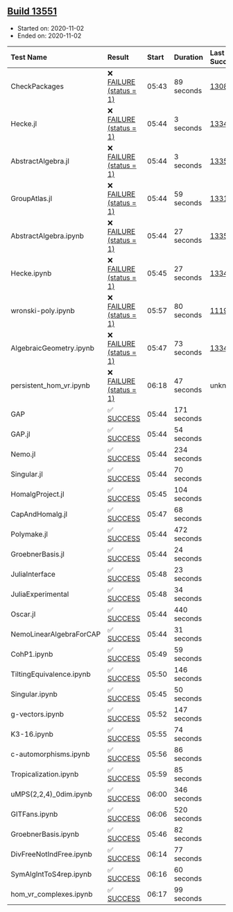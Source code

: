## [Build 13551](https://oscarci.mathematik.uni-kl.de/job/oscar/13551/)

* Started on: 2020-11-02
* Ended on: 2020-11-02

| Test Name    | Result | Start | Duration | Last Success | First Failure |
|:-------------|:-------|:------|:---------|:-------------|:--------------|
| CheckPackages | ❌ [FAILURE (status = 1)](https://oscarci.mathematik.uni-kl.de/job/oscar/13551/artifact/logs/build-13551/CheckPackages.log) | 05:43 | 89 seconds | [13085](https://oscarci.mathematik.uni-kl.de/job/oscar/13085/) | [13086](https://oscarci.mathematik.uni-kl.de/job/oscar/13086/) |
| Hecke.jl | ❌ [FAILURE (status = 1)](https://oscarci.mathematik.uni-kl.de/job/oscar/13551/artifact/logs/build-13551/Hecke.jl.log) | 05:44 | 3 seconds | [13341](https://oscarci.mathematik.uni-kl.de/job/oscar/13341/) | [13342](https://oscarci.mathematik.uni-kl.de/job/oscar/13342/) |
| AbstractAlgebra.jl | ❌ [FAILURE (status = 1)](https://oscarci.mathematik.uni-kl.de/job/oscar/13551/artifact/logs/build-13551/AbstractAlgebra.jl.log) | 05:44 | 3 seconds | [13355](https://oscarci.mathematik.uni-kl.de/job/oscar/13355/) | [13356](https://oscarci.mathematik.uni-kl.de/job/oscar/13356/) |
| GroupAtlas.jl | ❌ [FAILURE (status = 1)](https://oscarci.mathematik.uni-kl.de/job/oscar/13551/artifact/logs/build-13551/GroupAtlas.jl.log) | 05:44 | 59 seconds | [13311](https://oscarci.mathematik.uni-kl.de/job/oscar/13311/) | [13312](https://oscarci.mathematik.uni-kl.de/job/oscar/13312/) |
| AbstractAlgebra.ipynb | ❌ [FAILURE (status = 1)](https://oscarci.mathematik.uni-kl.de/job/oscar/13551/artifact/logs/build-13551/AbstractAlgebra.ipynb.log) | 05:44 | 27 seconds | [13355](https://oscarci.mathematik.uni-kl.de/job/oscar/13355/) | [13356](https://oscarci.mathematik.uni-kl.de/job/oscar/13356/) |
| Hecke.ipynb | ❌ [FAILURE (status = 1)](https://oscarci.mathematik.uni-kl.de/job/oscar/13551/artifact/logs/build-13551/Hecke.ipynb.log) | 05:45 | 27 seconds | [13341](https://oscarci.mathematik.uni-kl.de/job/oscar/13341/) | [13342](https://oscarci.mathematik.uni-kl.de/job/oscar/13342/) |
| wronski-poly.ipynb | ❌ [FAILURE (status = 1)](https://oscarci.mathematik.uni-kl.de/job/oscar/13551/artifact/logs/build-13551/wronski-poly.ipynb.log) | 05:57 | 80 seconds | [11192](https://oscarci.mathematik.uni-kl.de/job/oscar/11192/) | [11193](https://oscarci.mathematik.uni-kl.de/job/oscar/11193/) |
| AlgebraicGeometry.ipynb | ❌ [FAILURE (status = 1)](https://oscarci.mathematik.uni-kl.de/job/oscar/13551/artifact/logs/build-13551/AlgebraicGeometry.ipynb.log) | 05:47 | 73 seconds | [13341](https://oscarci.mathematik.uni-kl.de/job/oscar/13341/) | [13342](https://oscarci.mathematik.uni-kl.de/job/oscar/13342/) |
| persistent_hom_vr.ipynb | ❌ [FAILURE (status = 1)](https://oscarci.mathematik.uni-kl.de/job/oscar/13551/artifact/logs/build-13551/persistent_hom_vr.ipynb.log) | 06:18 | 47 seconds | unknown | unknown |
| GAP | ✅ [SUCCESS](https://oscarci.mathematik.uni-kl.de/job/oscar/13551/artifact/logs/build-13551/GAP.log) | 05:44 | 171 seconds |  |  |
| GAP.jl | ✅ [SUCCESS](https://oscarci.mathematik.uni-kl.de/job/oscar/13551/artifact/logs/build-13551/GAP.jl.log) | 05:44 | 54 seconds |  |  |
| Nemo.jl | ✅ [SUCCESS](https://oscarci.mathematik.uni-kl.de/job/oscar/13551/artifact/logs/build-13551/Nemo.jl.log) | 05:44 | 234 seconds |  |  |
| Singular.jl | ✅ [SUCCESS](https://oscarci.mathematik.uni-kl.de/job/oscar/13551/artifact/logs/build-13551/Singular.jl.log) | 05:44 | 70 seconds |  |  |
| HomalgProject.jl | ✅ [SUCCESS](https://oscarci.mathematik.uni-kl.de/job/oscar/13551/artifact/logs/build-13551/HomalgProject.jl.log) | 05:45 | 104 seconds |  |  |
| CapAndHomalg.jl | ✅ [SUCCESS](https://oscarci.mathematik.uni-kl.de/job/oscar/13551/artifact/logs/build-13551/CapAndHomalg.jl.log) | 05:47 | 68 seconds |  |  |
| Polymake.jl | ✅ [SUCCESS](https://oscarci.mathematik.uni-kl.de/job/oscar/13551/artifact/logs/build-13551/Polymake.jl.log) | 05:44 | 472 seconds |  |  |
| GroebnerBasis.jl | ✅ [SUCCESS](https://oscarci.mathematik.uni-kl.de/job/oscar/13551/artifact/logs/build-13551/GroebnerBasis.jl.log) | 05:44 | 24 seconds |  |  |
| JuliaInterface | ✅ [SUCCESS](https://oscarci.mathematik.uni-kl.de/job/oscar/13551/artifact/logs/build-13551/JuliaInterface.log) | 05:48 | 23 seconds |  |  |
| JuliaExperimental | ✅ [SUCCESS](https://oscarci.mathematik.uni-kl.de/job/oscar/13551/artifact/logs/build-13551/JuliaExperimental.log) | 05:48 | 34 seconds |  |  |
| Oscar.jl | ✅ [SUCCESS](https://oscarci.mathematik.uni-kl.de/job/oscar/13551/artifact/logs/build-13551/Oscar.jl.log) | 05:44 | 440 seconds |  |  |
| NemoLinearAlgebraForCAP | ✅ [SUCCESS](https://oscarci.mathematik.uni-kl.de/job/oscar/13551/artifact/logs/build-13551/NemoLinearAlgebraForCAP.log) | 05:44 | 31 seconds |  |  |
| CohP1.ipynb | ✅ [SUCCESS](https://oscarci.mathematik.uni-kl.de/job/oscar/13551/artifact/logs/build-13551/CohP1.ipynb.log) | 05:49 | 59 seconds |  |  |
| TiltingEquivalence.ipynb | ✅ [SUCCESS](https://oscarci.mathematik.uni-kl.de/job/oscar/13551/artifact/logs/build-13551/TiltingEquivalence.ipynb.log) | 05:50 | 146 seconds |  |  |
| Singular.ipynb | ✅ [SUCCESS](https://oscarci.mathematik.uni-kl.de/job/oscar/13551/artifact/logs/build-13551/Singular.ipynb.log) | 05:45 | 50 seconds |  |  |
| g-vectors.ipynb | ✅ [SUCCESS](https://oscarci.mathematik.uni-kl.de/job/oscar/13551/artifact/logs/build-13551/g-vectors.ipynb.log) | 05:52 | 147 seconds |  |  |
| K3-16.ipynb | ✅ [SUCCESS](https://oscarci.mathematik.uni-kl.de/job/oscar/13551/artifact/logs/build-13551/K3-16.ipynb.log) | 05:55 | 74 seconds |  |  |
| c-automorphisms.ipynb | ✅ [SUCCESS](https://oscarci.mathematik.uni-kl.de/job/oscar/13551/artifact/logs/build-13551/c-automorphisms.ipynb.log) | 05:56 | 86 seconds |  |  |
| Tropicalization.ipynb | ✅ [SUCCESS](https://oscarci.mathematik.uni-kl.de/job/oscar/13551/artifact/logs/build-13551/Tropicalization.ipynb.log) | 05:59 | 85 seconds |  |  |
| uMPS(2,2,4)_0dim.ipynb | ✅ [SUCCESS](https://oscarci.mathematik.uni-kl.de/job/oscar/13551/artifact/logs/build-13551/uMPS-2-2-4-_0dim.ipynb.log) | 06:00 | 346 seconds |  |  |
| GITFans.ipynb | ✅ [SUCCESS](https://oscarci.mathematik.uni-kl.de/job/oscar/13551/artifact/logs/build-13551/GITFans.ipynb.log) | 06:06 | 520 seconds |  |  |
| GroebnerBasis.ipynb | ✅ [SUCCESS](https://oscarci.mathematik.uni-kl.de/job/oscar/13551/artifact/logs/build-13551/GroebnerBasis.ipynb.log) | 05:46 | 82 seconds |  |  |
| DivFreeNotIndFree.ipynb | ✅ [SUCCESS](https://oscarci.mathematik.uni-kl.de/job/oscar/13551/artifact/logs/build-13551/DivFreeNotIndFree.ipynb.log) | 06:14 | 77 seconds |  |  |
| SymAlgIntToS4rep.ipynb | ✅ [SUCCESS](https://oscarci.mathematik.uni-kl.de/job/oscar/13551/artifact/logs/build-13551/SymAlgIntToS4rep.ipynb.log) | 06:16 | 60 seconds |  |  |
| hom_vr_complexes.ipynb | ✅ [SUCCESS](https://oscarci.mathematik.uni-kl.de/job/oscar/13551/artifact/logs/build-13551/hom_vr_complexes.ipynb.log) | 06:17 | 99 seconds |  |  |
